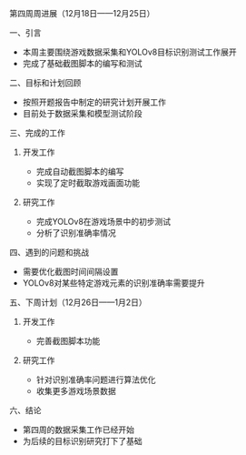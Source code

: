 第四周周进展（12月18日——12月25日）

一、引言
- 本周主要围绕游戏数据采集和YOLOv8目标识别测试工作展开
- 完成了基础截图脚本的编写和测试

二、目标和计划回顾
- 按照开题报告中制定的研究计划开展工作
- 目前处于数据采集和模型测试阶段

三、完成的工作
1. 开发工作
   - 完成自动截图脚本的编写
   - 实现了定时截取游戏画面功能

2. 研究工作
   - 完成YOLOv8在游戏场景中的初步测试
   - 分析了识别准确率情况

四、遇到的问题和挑战
- 需要优化截图时间间隔设置
- YOLOv8对某些特定游戏元素的识别准确率需要提升

五、下周计划（12月26日——1月2日）
1. 开发工作
   - 完善截图脚本功能

2. 研究工作
   - 针对识别准确率问题进行算法优化
   - 收集更多游戏场景数据

六、结论
- 第四周的数据采集工作已经开始
- 为后续的目标识别研究打下了基础 